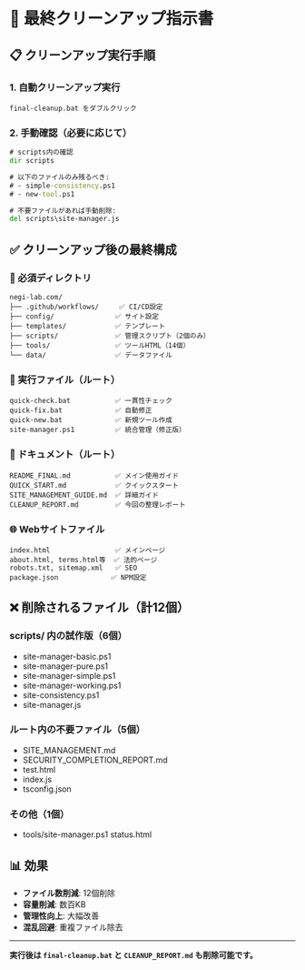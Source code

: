 # 🧹 最終クリーンアップ指示書

## 📋 クリーンアップ実行手順

### 1. 自動クリーンアップ実行
```
final-cleanup.bat をダブルクリック
```

### 2. 手動確認（必要に応じて）
```cmd
# scripts内の確認
dir scripts

# 以下のファイルのみ残るべき:
# - simple-consistency.ps1
# - new-tool.ps1

# 不要ファイルがあれば手動削除:
del scripts\site-manager.js
```

## ✅ クリーンアップ後の最終構成

### 📁 必須ディレクトリ
```
negi-lab.com/
├── .github/workflows/     ✅ CI/CD設定
├── config/               ✅ サイト設定  
├── templates/            ✅ テンプレート
├── scripts/              ✅ 管理スクリプト（2個のみ）
├── tools/                ✅ ツールHTML（14個）
└── data/                 ✅ データファイル
```

### 🚀 実行ファイル（ルート）
```
quick-check.bat           ✅ 一貫性チェック
quick-fix.bat             ✅ 自動修正
quick-new.bat             ✅ 新規ツール作成
site-manager.ps1          ✅ 統合管理（修正版）
```

### 📖 ドキュメント（ルート）
```
README_FINAL.md           ✅ メイン使用ガイド
QUICK_START.md            ✅ クイックスタート
SITE_MANAGEMENT_GUIDE.md  ✅ 詳細ガイド
CLEANUP_REPORT.md         ✅ 今回の整理レポート
```

### 🌐 Webサイトファイル
```
index.html                ✅ メインページ
about.html, terms.html等  ✅ 法的ページ
robots.txt, sitemap.xml   ✅ SEO
package.json             ✅ NPM設定
```

## ❌ 削除されるファイル（計12個）

### scripts/ 内の試作版（6個）
- site-manager-basic.ps1
- site-manager-pure.ps1  
- site-manager-simple.ps1
- site-manager-working.ps1
- site-consistency.ps1
- site-manager.js

### ルート内の不要ファイル（5個）
- SITE_MANAGEMENT.md
- SECURITY_COMPLETION_REPORT.md
- test.html
- index.js
- tsconfig.json

### その他（1個）
- tools/site-manager.ps1 status.html

## 📊 効果

- **ファイル数削減**: 12個削除
- **容量削減**: 数百KB
- **管理性向上**: 大幅改善
- **混乱回避**: 重複ファイル除去

---

**実行後は `final-cleanup.bat` と `CLEANUP_REPORT.md` も削除可能です。**
